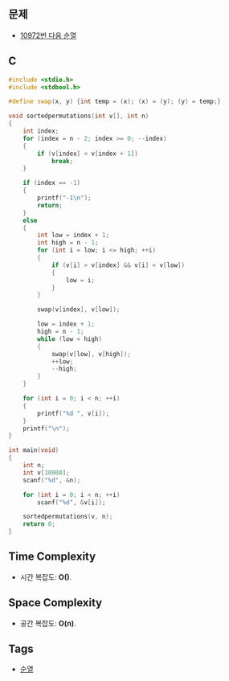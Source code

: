 ## 문제
- [10972번 다음 순열](https://www.acmicpc.net/problem/10972)

## C
```cpp
#include <stdio.h>
#include <stdbool.h>

#define swap(x, y) {int temp = (x); (x) = (y); (y) = temp;}

void sortedpermutations(int v[], int n)
{
	int index;
	for (index = n - 2; index >= 0; --index)
	{
		if (v[index] < v[index + 1])
			break;
	}

	if (index == -1)
	{
		printf("-1\n");
		return;
	}
	else
	{
		int low = index + 1;
		int high = n - 1;
		for (int i = low; i <= high; ++i)
		{
			if (v[i] > v[index] && v[i] < v[low])
			{
				low = i;
			}
		}

		swap(v[index], v[low]);

		low = index + 1;
		high = n - 1;
		while (low < high)
		{
			swap(v[low], v[high]);
			++low;
			--high;
		}
	}

	for (int i = 0; i < n; ++i)
	{
		printf("%d ", v[i]);
	}
	printf("\n");
}

int main(void)
{
	int n;
	int v[10000];
	scanf("%d", &n);

	for (int i = 0; i < n; ++i)
		scanf("%d", &v[i]);

	sortedpermutations(v, n);
	return 0;
}
```

## Time Complexity
- 시간 복잡도: <b>O()</b>.

## Space Complexity
- 공간 복잡도: <b>O(n)</b>.

## Tags
- [순열](https://github.com/myoi-oj/baekjoon-oj#permutation)

